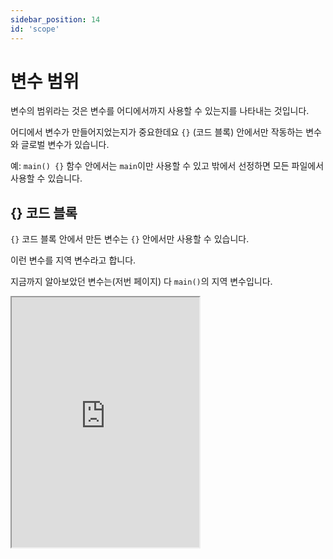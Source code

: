 ```yaml
---
sidebar_position: 14
id: 'scope'
---
```


# 변수 범위

변수의 범위라는 것은 변수를 어디에서까지 사용할 수 있는지를 나타내는 것입니다.

어디에서 변수가 만들어지었는지가 중요한데요 `{}` (코드 블록) 안에서만 작동하는 변수와 글로벌 변수가 있습니다.

예: `main() {}` 함수 안에서는 `main`이만 사용할 수 있고 밖에서 선정하면 모든 파일에서 사용할 수 있습니다.

## {} 코드 블록

`{}` 코드 블록 안에서 만든 변수는 `{}` 안에서만 사용할 수 있습니다.

이런 변수를 지역 변수라고 합니다.

지금까지 알아보았던 변수는(저번 페이지) 다 `main()`의 지역 변수입니다.

<iframe
  title="Rust Playground"
  src="https://play.rust-lang.org/?version=stable&mode=debug&edition=2022&code=fn%20main()%20%7B%0A%20%20%20%20%7B%0A%20%20%20%20%20%20%20%20let%20testing%20%3D%20%22Hello%2C%20World!%22%3B%0A%20%20%20%20%20%20%20%20%0A%20%20%20%20%20%20%20%20println!(%22%7B%7D%22%2C%20testing)%3B%0A%20%20%20%20%7D%0A%20%20%20%20%0A%20%20%20%20println!(%22%7B%7D%22%2C%20testing)%3B%20%2F%2F%EC%97%90%EB%9F%AC!%20testing%EC%9D%B4%EB%9D%BC%EB%8A%94%20%EB%B3%80%EC%88%98%EA%B0%80%20%EB%B2%94%EC%9C%84%20%EC%95%88%EC%97%90%20%EC%A1%B4%EC%9E%AC%ED%95%98%EC%A7%80%20%EC%95%8A%EC%95%84%EC%9A%94!%0A%7D"
  height="400"
/>
